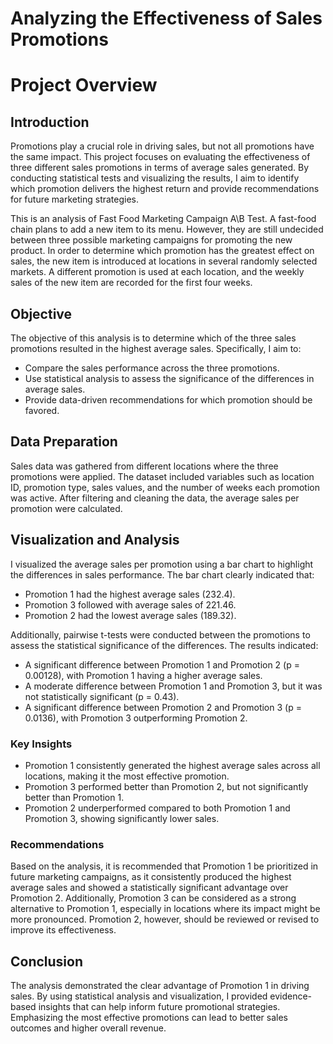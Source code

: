 # Analyzing the Effectiveness of Sales Promotions
#  Project Overview
## Introduction
Promotions play a crucial role in driving sales, but not all promotions have the same impact. This project focuses on evaluating the effectiveness of three different sales promotions in terms of average sales generated. By conducting statistical tests and visualizing the results, I aim to identify which promotion delivers the highest return and provide recommendations for future marketing strategies.

This is an analysis of Fast Food Marketing Campaign A\B Test. A fast-food chain plans to add a new item to its menu. However, they are still undecided between three possible marketing campaigns for promoting the new product. In order to determine which promotion has the greatest effect on sales, the new item is introduced at locations in several randomly selected markets. A different promotion is used at each location, and the weekly sales of the new item are recorded for the first four weeks.

## Objective
The objective of this analysis is to determine which of the three sales promotions resulted in the highest average sales. Specifically, I aim to:

- Compare the sales performance across the three promotions.
- Use statistical analysis to assess the significance of the differences in average sales.
- Provide data-driven recommendations for which promotion should be favored.

## Data Preparation
Sales data was gathered from different locations where the three promotions were applied. The dataset included variables such as location ID, promotion type, sales values, and the number of weeks each promotion was active. After filtering and cleaning the data, the average sales per promotion were calculated.

## Visualization and Analysis
I visualized the average sales per promotion using a bar chart to highlight the differences in sales performance. The bar chart clearly indicated that:

- Promotion 1 had the highest average sales (232.4).
- Promotion 3 followed with average sales of 221.46.
- Promotion 2 had the lowest average sales (189.32).

Additionally, pairwise t-tests were conducted between the promotions to assess the statistical significance of the differences. The results indicated:

- A significant difference between Promotion 1 and Promotion 2 (p = 0.00128), with Promotion 1 having a higher average sales.
- A moderate difference between Promotion 1 and Promotion 3, but it was not statistically significant (p = 0.43).
- A significant difference between Promotion 2 and Promotion 3 (p = 0.0136), with Promotion 3 outperforming Promotion 2.

### Key Insights

- Promotion 1 consistently generated the highest average sales across all locations, making it the most effective promotion.
- Promotion 3 performed better than Promotion 2, but not significantly better than Promotion 1.
- Promotion 2 underperformed compared to both Promotion 1 and Promotion 3, showing significantly lower sales.

### Recommendations

Based on the analysis, it is recommended that Promotion 1 be prioritized in future marketing campaigns, as it consistently produced the highest average sales and showed a statistically significant advantage over Promotion 2. Additionally, Promotion 3 can be considered as a strong alternative to Promotion 1, especially in locations where its impact might be more pronounced. Promotion 2, however, should be reviewed or revised to improve its effectiveness.

## Conclusion
The analysis demonstrated the clear advantage of Promotion 1 in driving sales. By using statistical analysis and visualization, I provided evidence-based insights that can help inform future promotional strategies. Emphasizing the most effective promotions can lead to better sales outcomes and higher overall revenue.

